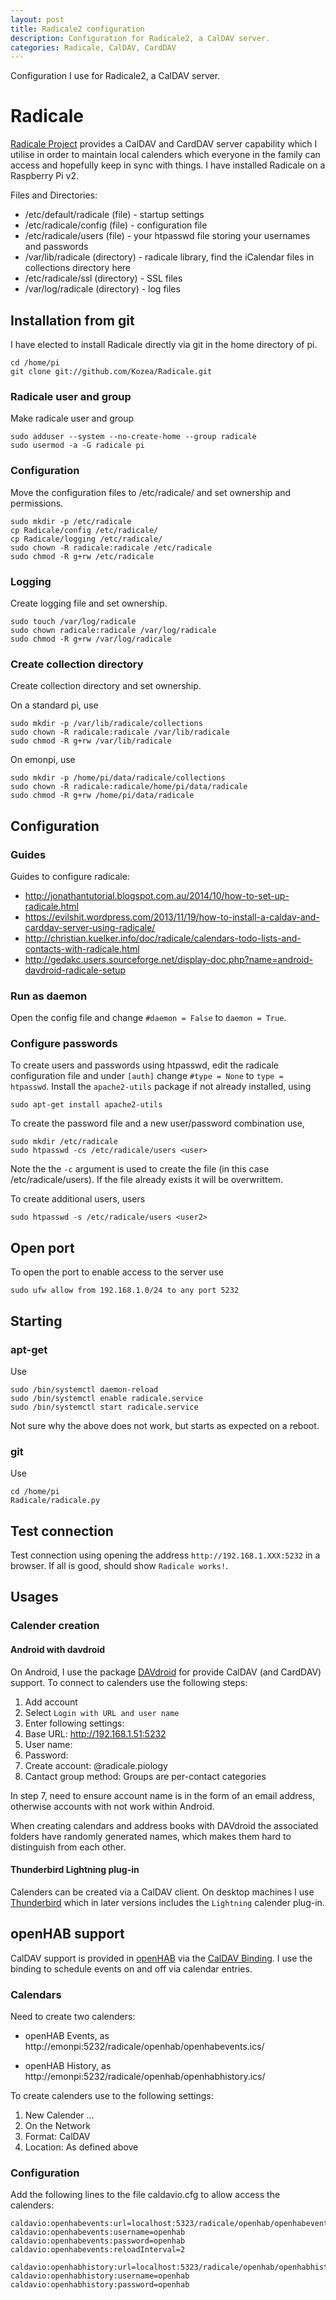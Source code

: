 ```yaml
---
layout: post
title: Radicale2 configuration
description: Configuration for Radicale2, a CalDAV server.
categories: Radicale, CalDAV, CardDAV
---
```


Configuration I use for Radicale2, a CalDAV server.

# Radicale

[Radicale Project](http://radicale.org/) provides a CalDAV and CardDAV server capability which I utilise in order to maintain local calenders which everyone in the family can access and hopefully keep in sync with things. I have installed Radicale on a Raspberry Pi v2.

Files and Directories:
*   /etc/default/radicale (file) - startup settings
*   /etc/radicale/config (file) - configuration file
*   /etc/radicale/users (file) - your htpasswd file storing your usernames and passwords
*   /var/lib/radicale (directory) - radicale library, find the iCalendar files in collections directory here
*   /etc/radicale/ssl (directory) - SSL files
*   /var/log/radicale (directory) - log files

## Installation from git

I have elected to install Radicale directly via git in the home directory of pi.

```
cd /home/pi
git clone git://github.com/Kozea/Radicale.git
```

### Radicale user and group

Make radicale user and group

```
sudo adduser --system --no-create-home --group radicale
sudo usermod -a -G radicale pi
```


### Configuration

Move the configuration files to /etc/radicale/ and set ownership and permissions.

```
sudo mkdir -p /etc/radicale
cp Radicale/config /etc/radicale/
cp Radicale/logging /etc/radicale/
sudo chown -R radicale:radicale /etc/radicale
sudo chmod -R g+rw /etc/radicale
```

### Logging

Create logging file and set ownership.

```
sudo touch /var/log/radicale
sudo chown radicale:radicale /var/log/radicale
sudo chmod -R g+rw /var/log/radicale
```

### Create collection directory

Create collection directory and set ownership.

On a standard pi, use


```
sudo mkdir -p /var/lib/radicale/collections
sudo chown -R radicale:radicale /var/lib/radicale
sudo chmod -R g+rw /var/lib/radicale
```
On emonpi, use

```
sudo mkdir -p /home/pi/data/radicale/collections
sudo chown -R radicale:radicale/home/pi/data/radicale
sudo chmod -R g+rw /home/pi/data/radicale
```


## Configuration

### Guides

Guides to configure radicale:

*   <http://jonathantutorial.blogspot.com.au/2014/10/how-to-set-up-radicale.html>
*   <https://evilshit.wordpress.com/2013/11/19/how-to-install-a-caldav-and-carddav-server-using-radicale/>
*   <http://christian.kuelker.info/doc/radicale/calendars-todo-lists-and-contacts-with-radicale.html>
*   <http://gedakc.users.sourceforge.net/display-doc.php?name=android-davdroid-radicale-setup>

### Run as daemon

Open the config file and change `#daemon = False` to `daemon = True`.

### Configure passwords

To create users and passwords using htpasswd, edit the radicale configuration file and under `[auth]` change `#type = None` to `type = htpasswd`. Install the `apache2-utils` package if not already installed, using

```
sudo apt-get install apache2-utils
```

To create the password file and a new user/password combination use,

```
sudo mkdir /etc/radicale
sudo htpasswd -cs /etc/radicale/users <user>
```

Note the the `-c` argument is used to create the file (in this case /etc/radicale/users). If the file already exists it will be overwrittem.

To create additional users, users

```
sudo htpasswd -s /etc/radicale/users <user2>
```

## Open port

To open the port to enable access to the server use

```
sudo ufw allow from 192.168.1.0/24 to any port 5232
```

## Starting

### apt-get

Use

```
sudo /bin/systemctl daemon-reload
sudo /bin/systemctl enable radicale.service
sudo /bin/systemctl start radicale.service
```

Not sure why the above does not work, but starts as expected on a reboot.

### git

Use

```
cd /home/pi
Radicale/radicale.py
```

## Test connection

Test connection using opening the address `http://192.168.1.XXX:5232` in a browser. If all is good, should show `Radicale works!`.

## Usages

### Calender creation

#### Android with davdroid

On Android, I use the package [DAVdroid](https://davdroid.bitfire.at/) for provide CalDAV (and CardDAV) support. To connect to calenders use the following steps:

1.  Add account
2.  Select `Login with URL and user name`
3.  Enter following settings:
4.  Base URL: <http://192.168.1.51:5232>
5.  User name: <user>
6.  Password: <password>
7.  Create account: <user>@radicale.piology
8.  Cantact group method: Groups are per-contact categories

In step 7, need to ensure account name is in the form of an email address, otherwise accounts with not work within Android.

When creating calendars and address books with DAVdroid the associated folders have randomly generated names, which makes them hard to distinguish from each other.

#### Thunderbird Lightning plug-in

Calenders can be created via a CalDAV client. On desktop machines I use [Thunderbird](https://www.mozilla.org/en-US/thunderbird/) which in later versions includes the `Lightning` calender plug-in.

## openHAB support

CalDAV support is provided in [openHAB](http://openhab.org) via the [CalDAV Binding](https://github.com/openhab/openhab1-addons/wiki/CalDAV). I use the binding to schedule events on and off via calendar entries.

### Calendars

Need to create two calenders:

*   openHAB Events, as http://emonpi:5232/radicale/openhab/openhabevents.ics/

*   openHAB History, as http://emonpi:5232/radicale/openhab/openhabhistory.ics/

To create calenders use to the following settings:

1.  New Calender ...
2.  On the Network
3.  Format: CalDAV
4.  Location: As defined above

### Configuration

Add the following lines to the file caldavio.cfg to allow access the calenders:

```
caldavio:openhabevents:url=localhost:5323/radicale/openhab/openhabevents.ics
caldavio:openhabevents:username=openhab
caldavio:openhabevents:password=openhab
caldavio:openhabevents:reloadInterval=2

caldavio:openhabhistory:url=localhost:5323/radicale/openhab/openhabhistory.ics
caldavio:openhabhistory:username=openhab
caldavio:openhabhistory:password=openhab
```
